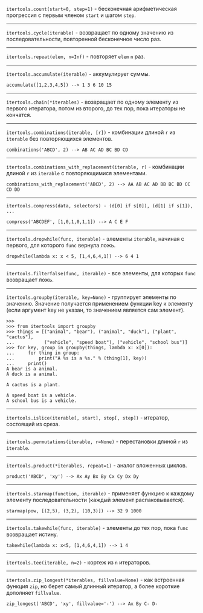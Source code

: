 `itertools.count(start=0, step=1)` - бесконечная арифметическая
прогрессия с первым членом `start` и шагом `step`.
___
`itertools.cycle(iterable)` - возвращает по одному значению
из последовательности, повторенной бесконечное число раз.
___
`itertools.repeat(elem, n=Inf)` - повторяет `elem` `n` раз.
___
`itertools.accumulate(iterable)` - аккумулирует суммы.
```
accumulate([1,2,3,4,5]) --> 1 3 6 10 15
```
___
`itertools.chain(*iterables)` - возвращает по одному элементу
из первого итератора, потом из второго, до тех пор, пока
итераторы не кончатся.
___
`itertools.combinations(iterable, [r])` - комбинации длиной 
`r` из `iterable` без повторяющихся элементов.
```
combinations('ABCD', 2) --> AB AC AD BC BD CD
```
___
`itertools.combinations_with_replacement(iterable, r)` - комбинации
длиной `r` из `iterable` с повторяющимися элементами.
```
combinations_with_replacement('ABCD', 2) --> AA AB AC AD BB BC BD CC CD DD
```
___
`itertools.compress(data, selectors) - (d[0] if s[0]), (d[1] if s[1]), ...`
```
compress('ABCDEF', [1,0,1,0,1,1]) --> A C E F
```
___
`itertools.dropwhile(func, iterable)` - элементы `iterable`, 
начиная с первого, для которого `func` вернула ложь.
```
dropwhile(lambda x: x < 5, [1,4,6,4,1]) --> 6 4 1
```
___
`itertools.filterfalse(func, iterable)` - все элементы, для
которых `func` возвращает ложь.
___
`itertools.groupby(iterable, key=None)` - группирует элементы
по значению. Значение получается применением функции key к элементу (если аргумент key не указан, то значением является сам элемент).
```
>>>
>>> from itertools import groupby
>>> things = [("animal", "bear"), ("animal", "duck"), ("plant", "cactus"),
...           ("vehicle", "speed boat"), ("vehicle", "school bus")]
>>> for key, group in groupby(things, lambda x: x[0]):
...     for thing in group:
...         print("A %s is a %s." % (thing[1], key))
...     print()
A bear is a animal.
A duck is a animal.

A cactus is a plant.

A speed boat is a vehicle.
A school bus is a vehicle.
```
___
`itertools.islice(iterable[, start], stop[, step])` - итератор, 
состоящий из среза.
___
`itertools.permutations(iterable, r=None)` - перестановки длиной
`r` из `iterable`.
___
`itertools.product(*iterables, repeat=1)` - аналог вложенных циклов.
```
product('ABCD', 'xy') --> Ax Ay Bx By Cx Cy Dx Dy
```
___
`itertools.starmap(function, iterable)` - применяет функцию к
каждому элементу последовательности (каждый элемент распаковывается).
```
starmap(pow, [(2,5), (3,2), (10,3)]) --> 32 9 1000
```
___
`itertools.takewhile(func, iterable)` - элементы до тех пор, пока
`func` возвращает истину.
```
takewhile(lambda x: x<5, [1,4,6,4,1]) --> 1 4
```
___
`itertools.tee(iterable, n=2)` - кортеж из `n` итераторов.
___
`itertools.zip_longest(*iterables, fillvalue=None)` - как встроенная
функция `zip`, но берет самый длинный итератор, а более короткие
дополняет `fillvalue`.
```
zip_longest('ABCD', 'xy', fillvalue='-') --> Ax By C- D-
```
